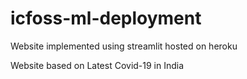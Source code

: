 # icfoss-ml-deployment
Website implemented using streamlit hosted on heroku 


Website based on Latest Covid-19 in India

